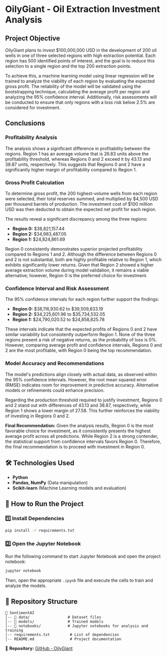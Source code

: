 # OilyGiant - Oil Extraction Investment Analysis

## Project Objective
OilyGiant plans to invest $100,000,000 USD in the development of 200 oil wells in one of three selected regions with high extraction potential. Each region has 500 identified points of interest, and the goal is to reduce this selection to a single region and the top 200 extraction points.

To achieve this, a machine learning model using linear regression will be trained to analyze the viability of each region by evaluating the expected gross profit. The reliability of the model will be validated using the bootstrapping technique, calculating the average profit per region and analyzing the 95% confidence interval. Additionally, risk assessments will be conducted to ensure that only regions with a loss risk below 2.5% are considered for investment.

## Conclusions

### **Profitability Analysis**
The analysis shows a significant difference in profitability between the regions. Region 1 has an average volume that is 26.83 units above the profitability threshold, whereas Regions 0 and 2 exceed it by 43.13 and 38.87 units, respectively. This suggests that Regions 0 and 2 have a significantly higher margin of profitability compared to Region 1.

### **Gross Profit Calculation**
To determine gross profit, the 200 highest-volume wells from each region were selected, their total reserves summed, and multiplied by $4,500 USD per thousand barrels of production. The investment cost of $100 million USD was then deducted to obtain the expected net profit for each region.

The results reveal a significant discrepancy among the three regions:
- **Region 0:** $38,821,157.44
- **Region 2:** $34,983,487.05
- **Region 1:** $24,824,861.69

Region 0 consistently demonstrates superior projected profitability compared to Regions 1 and 2. Although the difference between Regions 0 and 2 is not substantial, both are highly profitable relative to Region 1, which exhibits significantly lower returns. Given that Region 2 showed a higher average extraction volume during model validation, it remains a viable alternative; however, Region 0 is the preferred choice for investment.

### **Confidence Interval and Risk Assessment**
The 95% confidence intervals for each region further support the findings:
- **Region 0:** $38,116,930.62 to $39,509,833.19
- **Region 2:** $34,225,601.96 to $35,734,532.05
- **Region 1:** $24,790,020.52 to $24,858,825.78

These intervals indicate that the expected profits of Regions 0 and 2 have similar variability but consistently outperform Region 1. None of the three regions present a risk of negative returns, as the probability of loss is 0%. However, comparing average profit and confidence intervals, Regions 0 and 2 are the most profitable, with Region 0 being the top recommendation.

### **Model Accuracy and Recommendations**
The model's predictions align closely with actual data, as observed within the 95% confidence intervals. However, the root mean squared error (RMSE) indicates room for improvement in predictive accuracy. Alternative models or refinements could enhance precision.

Regarding the production threshold required to justify investment, Regions 0 and 2 stand out with differences of 43.13 and 38.87, respectively, while Region 1 shows a lower margin of 27.58. This further reinforces the viability of investing in Regions 0 and 2.

**Final Recommendation:** Given the analysis results, Region 0 is the most favorable choice for investment, as it consistently presents the highest average profit across all predictions. While Region 2 is a strong contender, the statistical support from confidence intervals favors Region 0. Therefore, the final recommendation is to proceed with investment in Region 0.


## 🛠 Technologies Used

- **Python**
- **Pandas, NumPy** (Data manipulation)
- **Scikit-learn** (Machine Learning models and evaluation)


## 🚀 How to Run the Project
### 1️⃣ Install Dependencies
```bash
pip install -r requirements.txt
```

### 2️⃣ Open the Jupyter Notebook
Run the following command to start Jupyter Notebook and open the project notebook:
```bash
jupyter notebook
```
Then, open the appropriate `.ipynb` file and execute the cells to train and analyze the models.

## 📁 Repository Structure
```
📂 SentimentAI
│-- 📂 data/                 # Dataset files
│-- 📂 models/               # Trained models
│-- 📂 notebooks/            # Jupyter notebooks for analysis and training
│-- requirements.txt         # List of dependencies
│-- README.md                # Project documentation
```


📂 **Repository:** [GitHub - OilyGiant](https://github.com/Scarleth6o6/OilyGiant)
